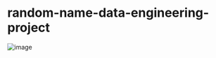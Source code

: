 # random-name-data-engineering-project

![image](https://github.com/dogukannulu/kafka_spark_structured_streaming/assets/91257958/2048d405-596c-4921-a938-dcad3d24899e)
